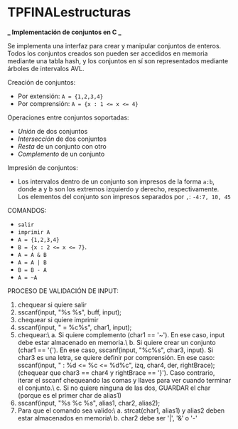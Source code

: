 # TPFINALestructuras

**_ Implementación de conjuntos en C _**

Se implementa una interfaz para crear y manipular conjuntos de enteros. Todos los conjuntos creados son pueden ser accedidos en memoria mediante una tabla hash, y los conjuntos en sí son representados mediante árboles de intervalos AVL.

Creación de conjuntos:

- Por extensión: `A = {1,2,3,4}`
- Por comprensión: `A = {x : 1 <= x <= 4}`

Operaciones entre conjuntos soportadas:

- _Unión_ de dos conjuntos
- _Intersección_ de dos conjuntos
- _Resta_ de un conjunto con otro
- _Complemento_ de un conjunto

Impresión de conjuntos:

- Los intervalos dentro de un conjunto son impresos de la forma `a:b`, donde a y b son los extremos izquierdo y derecho, respectivamente. Los elementos del conjunto son impresos separados por `,`: `-4:7, 10, 45`

COMANDOS:

- `salir`
- `imprimir A`
- `A = {1,2,3,4}`
- `B = {x : 2 <= x <= 7}`.
- `A = A & B`
- `A = A | B`
- `B = B - A`
- `A = ~A`

PROCESO DE VALIDACIÓN DE INPUT:


1. chequear si quiere salir
2. sscanf(input, "%s %s", buff, input);
3. chequear si quiere imprimir
4. sscanf(input, " = %c%s", char1, input);
5. chequear:\\
      a. Si quiere complemento (char1 == '~'). En ese caso, input debe estar almacenado en memoria.\\
      b. Si quiere crear un conjunto (char1 == '{'). En ese caso, 
         sscanf(input, "%c%s", char3, input). Si char3 es una letra, se quiere definir por comprensión.
         En ese caso: sscanf(input, " : %d <= %c <= %d%c", izq, char4, der, rightBrace); (chequear que char3 == char4 y rightBrace == '}').
         Caso contrario, iterar el sscanf chequeando las comas y llaves para ver cuando terminar el conjunto.\\
      c. Si no quiere ninguna de las dos, GUARDAR el char (porque es el primer char de alias1)
6. sscanf(input, "%s %c %s", alias1, char2, alias2);
7. Para que el comando sea valido:\\
      a. strcat(char1, alias1) y alias2 deben estar almacenados en memoria\\
      b. char2 debe ser '|', '&' o '-'
